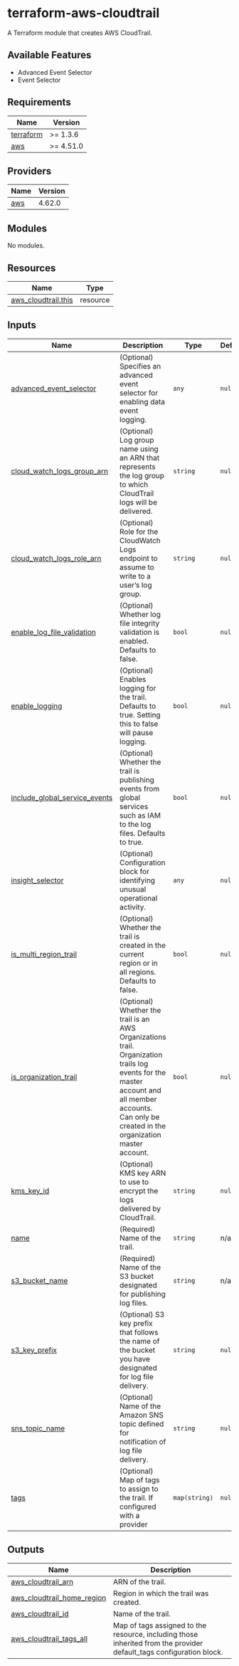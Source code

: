 # terraform-aws-cloudtrail

A Terraform module that creates AWS CloudTrail.

## Available Features

- Advanced Event Selector
- Event Selector

<!-- BEGIN_TF_DOCS -->
## Requirements

| Name | Version |
|------|---------|
| <a name="requirement_terraform"></a> [terraform](#requirement\_terraform) | >= 1.3.6 |
| <a name="requirement_aws"></a> [aws](#requirement\_aws) | >= 4.51.0 |

## Providers

| Name | Version |
|------|---------|
| <a name="provider_aws"></a> [aws](#provider\_aws) | 4.62.0 |

## Modules

No modules.

## Resources

| Name | Type |
|------|------|
| [aws_cloudtrail.this](https://registry.terraform.io/providers/hashicorp/aws/latest/docs/resources/cloudtrail) | resource |

## Inputs

| Name | Description | Type | Default | Required |
|------|-------------|------|---------|:--------:|
| <a name="input_advanced_event_selector"></a> [advanced\_event\_selector](#input\_advanced\_event\_selector) | (Optional) Specifies an advanced event selector for enabling data event logging. | `any` | `null` | no |
| <a name="input_cloud_watch_logs_group_arn"></a> [cloud\_watch\_logs\_group\_arn](#input\_cloud\_watch\_logs\_group\_arn) | (Optional) Log group name using an ARN that represents the log group to which CloudTrail logs will be delivered. | `string` | `null` | no |
| <a name="input_cloud_watch_logs_role_arn"></a> [cloud\_watch\_logs\_role\_arn](#input\_cloud\_watch\_logs\_role\_arn) | (Optional) Role for the CloudWatch Logs endpoint to assume to write to a user’s log group. | `string` | `null` | no |
| <a name="input_enable_log_file_validation"></a> [enable\_log\_file\_validation](#input\_enable\_log\_file\_validation) | (Optional) Whether log file integrity validation is enabled. Defaults to false. | `bool` | `null` | no |
| <a name="input_enable_logging"></a> [enable\_logging](#input\_enable\_logging) | (Optional) Enables logging for the trail. Defaults to true. Setting this to false will pause logging. | `bool` | `null` | no |
| <a name="input_include_global_service_events"></a> [include\_global\_service\_events](#input\_include\_global\_service\_events) | (Optional) Whether the trail is publishing events from global services such as IAM to the log files. Defaults to true. | `bool` | `null` | no |
| <a name="input_insight_selector"></a> [insight\_selector](#input\_insight\_selector) | (Optional) Configuration block for identifying unusual operational activity. | `any` | `null` | no |
| <a name="input_is_multi_region_trail"></a> [is\_multi\_region\_trail](#input\_is\_multi\_region\_trail) | (Optional) Whether the trail is created in the current region or in all regions. Defaults to false. | `bool` | `null` | no |
| <a name="input_is_organization_trail"></a> [is\_organization\_trail](#input\_is\_organization\_trail) | (Optional) Whether the trail is an AWS Organizations trail. Organization trails log events for the master account and all member accounts. Can only be created in the organization master account. | `bool` | `null` | no |
| <a name="input_kms_key_id"></a> [kms\_key\_id](#input\_kms\_key\_id) | (Optional) KMS key ARN to use to encrypt the logs delivered by CloudTrail. | `string` | `null` | no |
| <a name="input_name"></a> [name](#input\_name) | (Required) Name of the trail. | `string` | n/a | yes |
| <a name="input_s3_bucket_name"></a> [s3\_bucket\_name](#input\_s3\_bucket\_name) | (Required) Name of the S3 bucket designated for publishing log files. | `string` | n/a | yes |
| <a name="input_s3_key_prefix"></a> [s3\_key\_prefix](#input\_s3\_key\_prefix) | (Optional) S3 key prefix that follows the name of the bucket you have designated for log file delivery. | `string` | `null` | no |
| <a name="input_sns_topic_name"></a> [sns\_topic\_name](#input\_sns\_topic\_name) | (Optional) Name of the Amazon SNS topic defined for notification of log file delivery. | `string` | `null` | no |
| <a name="input_tags"></a> [tags](#input\_tags) | (Optional) Map of tags to assign to the trail. If configured with a provider | `map(string)` | `null` | no |

## Outputs

| Name | Description |
|------|-------------|
| <a name="output_aws_cloudtrail_arn"></a> [aws\_cloudtrail\_arn](#output\_aws\_cloudtrail\_arn) | ARN of the trail. |
| <a name="output_aws_cloudtrail_home_region"></a> [aws\_cloudtrail\_home\_region](#output\_aws\_cloudtrail\_home\_region) | Region in which the trail was created. |
| <a name="output_aws_cloudtrail_id"></a> [aws\_cloudtrail\_id](#output\_aws\_cloudtrail\_id) | Name of the trail. |
| <a name="output_aws_cloudtrail_tags_all"></a> [aws\_cloudtrail\_tags\_all](#output\_aws\_cloudtrail\_tags\_all) | Map of tags assigned to the resource, including those inherited from the provider default\_tags configuration block. |
<!-- END_TF_DOCS -->